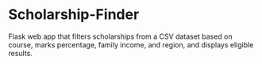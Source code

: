 # Scholarship-Finder
Flask web app that filters scholarships from a CSV dataset based on course, marks percentage, family income, and region, and displays eligible results.
